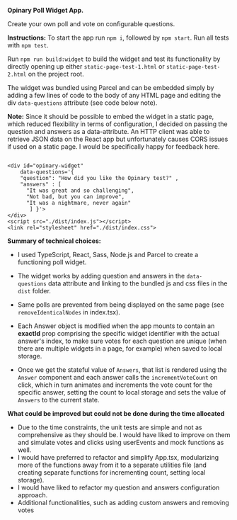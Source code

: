 **Opinary Poll Widget App.**

Create your own poll and vote on configurable questions.

**Instructions:**
To start the app run `npm i`, followed by `npm start`. Run all tests with `npm test`.

Run `npm run build:widget` to build the widget and test its functionality by directly opening up either `static-page-test-1.html` or `static-page-test-2.html` on the project root.

The widget was bundled using Parcel and can be embedded simply by adding a few lines of code to the body of any HTML page
and editing the div `data-questions` attribute (see code below note).

**Note:** Since it should be possible to embed the widget in a static page, which reduced flexibility in terms of configuration, I decided on passing the question and answers as a data-attribute. An HTTP client was able to retrieve JSON data on the React app but unfortunately causes CORS issues if used on a static page. I would be specifically happy for feedback here.

```

<div id="opinary-widget"
    data-questions='{
    "question": "How did you like the Opinary test?" ,
    "answers" : [
      "It was great and so challenging",
      "Not bad, but you can improve",
      "It was a nightmare, never again"
       ] }'>
</div>
<script src="./dist/index.js"></script>
<link rel="stylesheet" href="./dist/index.css">
```

**Summary of technical choices:**

- I used TypeScript, React, Sass, Node.js and Parcel to create a functioning poll widget.

- The widget works by adding question and answers in the `data-questions` data attribute and linking to the bundled js and css files in the `dist` folder.

- Same polls are prevented from being displayed on the same page (see `removeIdenticalNodes` in index.tsx).

- Each Answer object is modified when the app mounts to contain an **exactId** prop comprising the specific widget identifier with the actual answer's index, to make sure votes for each question are unique (when there are multiple widgets in a page, for example) when saved to local storage.

- Once we get the stateful value of `Answers`, that list is rendered using the `Answer` component and each answer calls the `incrementVoteCount` on click, which in turn animates and increments the vote count for the specific answer, setting the count to local storage and sets the value of `Answers` to the current state.

**What could be improved but could not be done during the time allocated**

- Due to the time constraints, the unit tests are simple and not as comprehensive as they should be. I would have liked to improve on them and simulate votes and clicks using userEvents and mock functions as well.
- I would have preferred to refactor and simplify App.tsx, modularizing more of the functions away from it to a separate utilities file (and creating separate functions for incrementing count, setting local storage).
- I would have liked to refactor my question and answers configuration approach.
- Additional functionalities, such as adding custom answers and removing votes

